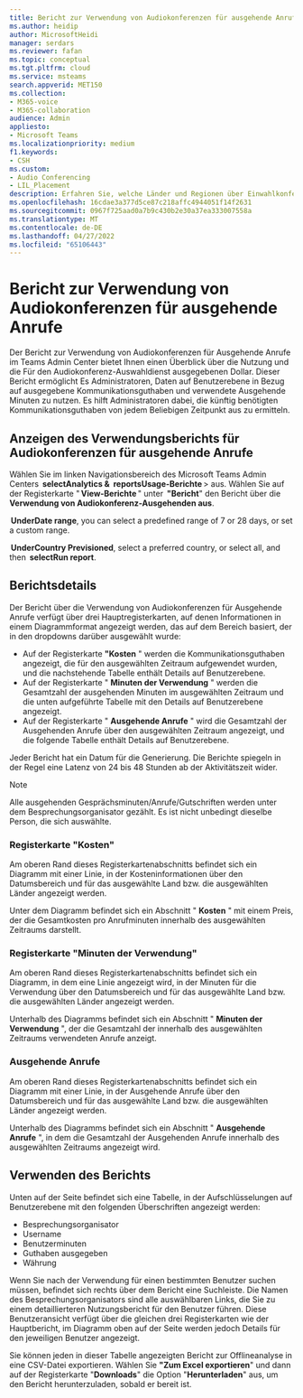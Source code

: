 ```yaml
---
title: Bericht zur Verwendung von Audiokonferenzen für ausgehende Anrufe
ms.author: heidip
author: MicrosoftHeidi
manager: serdars
ms.reviewer: fafan
ms.topic: conceptual
ms.tgt.pltfrm: cloud
ms.service: msteams
search.appverid: MET150
ms.collection:
- M365-voice
- M365-collaboration
audience: Admin
appliesto:
- Microsoft Teams
ms.localizationpriority: medium
f1.keywords:
- CSH
ms.custom:
- Audio Conferencing
- LIL_Placement
description: Erfahren Sie, welche Länder und Regionen über Einwahlkonferenznummern verfügen und wie sie automatisch zugewiesen werden.
ms.openlocfilehash: 16cdae3a377d5ce87c218affc4944051f14f2631
ms.sourcegitcommit: 0967f725aad0a7b9c430b2e30a37ea333007558a
ms.translationtype: MT
ms.contentlocale: de-DE
ms.lasthandoff: 04/27/2022
ms.locfileid: "65106443"
---
```

# <a name="audio-conferencing-dial-out-usage-report"></a>Bericht zur Verwendung von Audiokonferenzen für ausgehende Anrufe

Der Bericht zur Verwendung von Audiokonferenzen für Ausgehende Anrufe im Teams Admin Center bietet Ihnen einen Überblick über die Nutzung und die Für den Audiokonferenz-Auswahldienst ausgegebenen Dollar. Dieser Bericht ermöglicht Es Administratoren, Daten auf Benutzerebene in Bezug auf ausgegebene Kommunikationsguthaben und verwendete Ausgehende Minuten zu nutzen. Es hilft Administratoren dabei, die künftig benötigten Kommunikationsguthaben von jedem Beliebigen Zeitpunkt aus zu ermitteln.

## <a name="view-the-audio-conferencing-dial-out-usage-report"></a>Anzeigen des Verwendungsberichts für Audiokonferenzen für ausgehende Anrufe

Wählen Sie im linken Navigationsbereich des Microsoft Teams Admin Centers  **selectAnalytics &**  **reportsUsage-Berichte** > aus. Wählen Sie auf der Registerkarte " **View-Berichte** " unter  **"Bericht**" den Bericht über die **Verwendung von Audiokonferenz-Ausgehenden aus**.

 **UnderDate range**, you can select a predefined range of 7 or 28 days, or set a custom range.

 **UnderCountry Previsioned**, select a preferred country, or select all, and then  **selectRun report**.

## <a name="report-details"></a>Berichtsdetails

Der Bericht über die Verwendung von Audiokonferenzen für Ausgehende Anrufe verfügt über drei Hauptregisterkarten, auf denen Informationen in einem Diagrammformat angezeigt werden, das auf dem Bereich basiert, der in den dropdowns darüber ausgewählt wurde:

- Auf der Registerkarte **"Kosten** " werden die Kommunikationsguthaben angezeigt, die für den ausgewählten Zeitraum aufgewendet wurden, und die nachstehende Tabelle enthält Details auf Benutzerebene.
- Auf der Registerkarte " **Minuten der Verwendung** " werden die Gesamtzahl der ausgehenden Minuten im ausgewählten Zeitraum und die unten aufgeführte Tabelle mit den Details auf Benutzerebene angezeigt.
- Auf der Registerkarte " **Ausgehende Anrufe** " wird die Gesamtzahl der Ausgehenden Anrufe über den ausgewählten Zeitraum angezeigt, und die folgende Tabelle enthält Details auf Benutzerebene.

Jeder Bericht hat ein Datum für die Generierung. Die Berichte spiegeln in der Regel eine Latenz von 24 bis 48 Stunden ab der Aktivitätszeit wider.

> [!NOTE]
> Alle ausgehenden Gesprächsminuten/Anrufe/Gutschriften werden unter dem Besprechungsorganisator gezählt. Es ist nicht unbedingt dieselbe Person, die sich auswählte.

### <a name="cost-tab"></a>Registerkarte "Kosten"

Am oberen Rand dieses Registerkartenabschnitts befindet sich ein Diagramm mit einer Linie, in der Kosteninformationen über den Datumsbereich und für das ausgewählte Land bzw. die ausgewählten Länder angezeigt werden.

Unter dem Diagramm befindet sich ein Abschnitt " **Kosten** " mit einem Preis, der die Gesamtkosten pro Anrufminuten innerhalb des ausgewählten Zeitraums darstellt.

### <a name="minutes-of-use-tab"></a>Registerkarte "Minuten der Verwendung"

Am oberen Rand dieses Registerkartenabschnitts befindet sich ein Diagramm, in dem eine Linie angezeigt wird, in der Minuten für die Verwendung über den Datumsbereich und für das ausgewählte Land bzw. die ausgewählten Länder angezeigt werden.

Unterhalb des Diagramms befindet sich ein Abschnitt " **Minuten der Verwendung** ", der die Gesamtzahl der innerhalb des ausgewählten Zeitraums verwendeten Anrufe anzeigt.

### <a name="dial-out-calls"></a>Ausgehende Anrufe

Am oberen Rand dieses Registerkartenabschnitts befindet sich ein Diagramm mit einer Linie, in der Ausgehende Anrufe über den Datumsbereich und für das ausgewählte Land bzw. die ausgewählten Länder angezeigt werden.

Unterhalb des Diagramms befindet sich ein Abschnitt " **Ausgehende Anrufe** ", in dem die Gesamtzahl der Ausgehenden Anrufe innerhalb des ausgewählten Zeitraums angezeigt wird.

## <a name="using-the-report"></a>Verwenden des Berichts

Unten auf der Seite befindet sich eine Tabelle, in der Aufschlüsselungen auf Benutzerebene mit den folgenden Überschriften angezeigt werden:

- Besprechungsorganisator
- Username
- Benutzerminuten
- Guthaben ausgegeben
- Währung

Wenn Sie nach der Verwendung für einen bestimmten Benutzer suchen müssen, befindet sich rechts über dem Bericht eine Suchleiste. Die Namen des Besprechungsorganisators sind alle auswählbaren Links, die Sie zu einem detaillierteren Nutzungsbericht für den Benutzer führen. Diese Benutzeransicht verfügt über die gleichen drei Registerkarten wie der Hauptbericht, im Diagramm oben auf der Seite werden jedoch Details für den jeweiligen Benutzer angezeigt.

Sie können jeden in dieser Tabelle angezeigten Bericht zur Offlineanalyse in eine CSV-Datei exportieren. Wählen Sie **"Zum Excel exportieren**" und dann auf der Registerkarte "**Downloads**" die Option "**Herunterladen**" aus, um den Bericht herunterzuladen, sobald er bereit ist.
